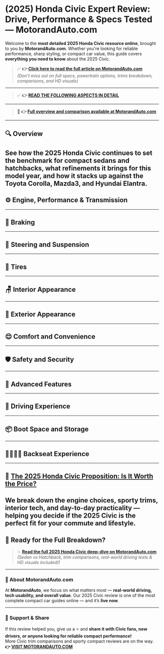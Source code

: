 # (2025) Honda Civic Expert Review: Drive, Performance & Specs Tested — MotorandAuto.com  

Welcome to the **most detailed 2025 Honda Civic resource online**, brought to you by **MotorandAuto.com**. Whether you're looking for reliable performance, sharp styling, or compact car value, this guide covers **everything you need to know** about the 2025 Civic.

> ✅ **👉 [Click here to read the full article on MotorandAuto.com](https://motorandauto.com/2025-honda-civic-expert-review-drive-performance-specs-tested/)**  
> *(Don’t miss out on full specs, powertrain options, trims breakdown, comparisons, and HD visuals)*

---
> ✅ **👉 [READ THE FOLLOWING ASPECTS IN DETAIL](https://motorandauto.com/2025-honda-civic-expert-review-drive-performance-specs-tested/)**

---
> 📌 **👉 [Full overview and comparison available at MotorandAuto.com](https://motorandauto.com/2025-honda-civic-expert-review-drive-performance-specs-tested/)**

---

## 🔍 **Overview**

See how the 2025 Honda Civic continues to set the benchmark for compact sedans and hatchbacks, what refinements it brings for this model year, and how it stacks up against the Toyota Corolla, Mazda3, and Hyundai Elantra.  
---

## ⚙️ **Engine, Performance & Transmission**
---

## 🛑 **Braking**
---

## 🔄 **Steering and Suspension**
---

## 🛞 **Tires**
---

## 🪑 **Interior Appearance**
---

## 🚗 **Exterior Appearance**
---

## 😌 **Comfort and Convenience**
---

## 🛡️ **Safety and Security**
---

## 🚀 **Advanced Features**
---

## 🧭 **Driving Experience**
---

## 📦 **Boot Space and Storage**
---

## 👨‍👩‍👧‍👦 **Backseat Experience**
---

## 💸 **[The 2025 Honda Civic Proposition: Is It Worth the Price?](https://motorandauto.com/2025-honda-civic-expert-review-drive-performance-specs-tested/)**

We break down the **engine choices, sporty trims, interior tech, and day-to-day practicality** — helping you decide if the 2025 Civic is the perfect fit for your commute and lifestyle.
---

## 🔗 **Ready for the Full Breakdown?**

> 💥 **[Read the full 2025 Honda Civic deep-dive on MotorandAuto.com](https://motorandauto.com/2025-honda-civic-expert-review-drive-performance-specs-tested/)**  
> *(Sedan vs Hatchback, trim comparisons, real-world driving tests & HD visuals included!)*

---

### 🌟 About MotorandAuto.com

At **MotorandAuto**, we focus on what matters most — **real-world driving, tech usability, and overall value**. Our 2025 Civic review is one of the most complete compact car guides online — and it’s **live now**.

---

### 📣 Support & Share

If this review helped you, give us a ⭐ and **share it with Civic fans, new drivers, or anyone looking for reliable compact performance!**  
More Civic trim comparisons and sporty compact reviews are on the way.  
**👉 [VISIT MOTORANDAUTO.COM](https://motorandauto.com/)**
